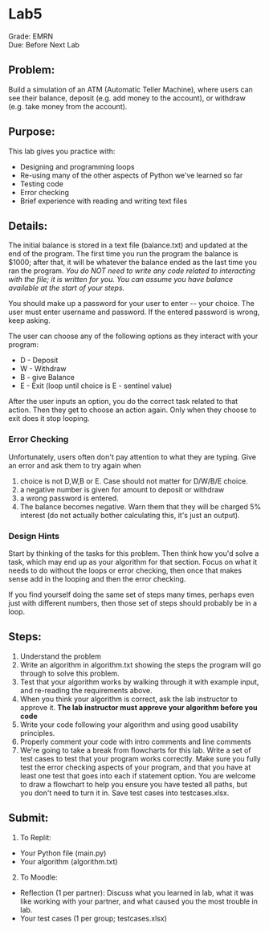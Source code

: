 # Lab5
Grade: EMRN  
Due: Before Next Lab

## Problem: 
Build a simulation of an ATM (Automatic Teller Machine), where users can see their balance, deposit (e.g. add money to the account), or withdraw (e.g. take money from the account).

## Purpose: 
This lab gives you practice with:
* Designing and programming loops
* Re-using many of the other aspects of Python we've learned so far
* Testing code
* Error checking
* Brief experience with reading and writing text files

## Details:

The initial balance is stored in a text file (balance.txt) and updated at the end of the program. The first time you run the program the balance is $1000; after that, it will be whatever the balance ended as the last time you ran the program. *You do NOT need to write any code related to interacting with the file; it is written for you. You can assume you have balance available at the start of your steps.*

You should make up a password for your user to enter -- your choice. The user must enter username and password. If the entered password is wrong, keep asking.

The user can choose any of the following options as they interact with your program:
* D - Deposit
* W - Withdraw
* B - give Balance
* E - Exit   (loop until choice is E - sentinel value)

After the user inputs an option, you do the correct task related to that action. Then they get to choose an action again. Only when they choose to exit does it stop looping.

### Error Checking
Unfortunately, users often don't pay attention to what they are typing. Give an error and ask them to try again when

1. choice is not D,W,B or E. Case should not matter for D/W/B/E choice.
2. a negative number is given for amount to deposit or withdraw
3. a wrong password is entered.
4. The balance becomes negative. Warn them that they will be charged 5% interest (do not actually bother calculating this, it's just an output).

### Design Hints
Start by thinking of the tasks for this problem. Then think how you'd solve a task, which may end up as your algorithm for that section. Focus on what it needs to do without the loops or error checking, then once that makes sense add in the looping and then the error checking.

If you find yourself doing the same set of steps many times, perhaps even just with different numbers, then those set of steps should probably be in a loop.

## Steps:
1. Understand the problem
2. Write an algorithm in algorithm.txt showing the steps the program will go through to solve this problem.
3. Test that your algorithm works by walking through it with example input, and re-reading the requirements above.
4. When you think your algorithm is correct, ask the lab instructor to approve it. **The lab instructor must approve your algorithm before you code**
5. Write your code following your algorithm and using good usability principles. 
6. Properly comment your code with intro comments and line comments
7. We're going to take a break from flowcharts for this lab. Write a set of test cases to test that your program works correctly. Make sure you fully test the error checking aspects of your program, and that you have at least one test that goes into each if statement option. You are welcome to draw a flowchart to help you ensure you have tested all paths, but you don't need to turn it in. Save test cases into testcases.xlsx.


## Submit:
1. To Replit:  
  * Your Python file (main.py)
  * Your algorithm (algorithm.txt)
2. To Moodle:  
  * Reflection (1 per partner): Discuss what you learned in lab, what it was like working with your partner, and what caused you the most trouble in lab.
  * Your test cases (1 per group; testcases.xlsx)

